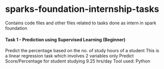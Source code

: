 # sparks-foundation-internship-tasks
Contains code files and other files related to tasks done as intern in spark foundation
<br>
#### Task 1 - Prediction using Supervised Learning (Beginner)
Predict the percentage based on the no. of study hours of a student
This is a linear regression task which involves 2 variables only
Predict Score/Percentage for student studying 9.25 hrs/day
Tool used: Python

